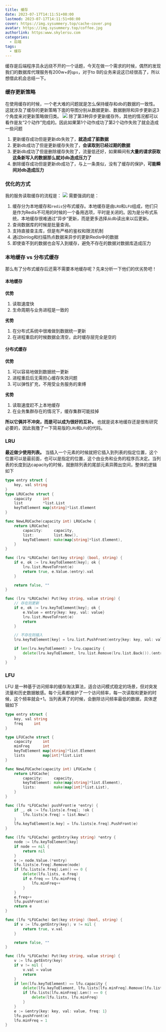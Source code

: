 ```yaml
---
title: 缓存
date: 2023-07-17T14:11:51+08:00
lastmod: 2023-07-17T14:11:51+08:00
cover: https://img.sysummery.top/cache-cover.png
avatar: https://img.sysummery.top/coffee.jpg
authorlink: https:www.skylersu.com
categories:
  - 后端
tags:
  - 缓存
---
```


缓存是后端程序员永远绕不开的一个话题，今天在做一个需求的时候，偶然的发现我们的数据库代理服务有200w+的`qps`，对于to B的业务来说这已经很高了，所以想借此机会总结一下。

<!--more-->

### 缓存更新策略
在使用缓存的时候，一个老大难的问题就是怎么保持缓存和db的数据的一致性。这就涉及了缓存的更新策略下面的导图分别从数据更新、数据删除和异步更新这3个角度来对更新策略做归类。
![](https://img.sysummery.top/cache-update-stragety.jpg)
除了第3种异步更新缓存外，其他的情况都可以看作是友“2个动作”完成的。因此如果第1个动作成功了第2个动作失败了就会造成一些问题
1. 更新缓存成功但是更新db失败了，**就造成了脏数据**
2. 更新db成功了但是更新缓存失败了，**会读取到已经过期的数据**
3. 更新db成功了但是删除缓存失败了，流量低还好，如果瞬间有**大量的请求获取这条新写入的数据那么就对db造成压力了**
4. 删除缓存成功但是更新db成功了，与上一条类似，没有了缓存的保护，**可能瞬间对db造成压力**


### 优化的方式
我的服务读取缓存的流程是：
![](https://img.sysummery.top/Xnip2025-03-10_21-52-06.jpg)
需要强调的是：
1. 缓存分为本地缓存和`redis`分布式缓存。本地缓存是由`LRU`和`LFU`组成，他们只是作为Redis不可用的时候的一个备用选项，平时是关闭的。因为是分布式系统，本地缓存很难通过“异步“更新，而是更多选择从db读出来以后更新。
2. 查询数据库的时候是批量查询。
3. 支持直接查主库，但是有严格的鉴权和限流机制
4. 通过binlog和扫描热点数据来异步的更新Redis中的数据
5. 即使查不到的数据也会写入到缓存，避免不存在的数据对数据库造成压力

### 本地缓存 vs 分布式缓存
那么有了分布式缓存后还需不需要本地缓存呢？先来分析一下他们的优劣势吧！
#### 本地缓存
**优势**
1. 读取速度快
2. 生命周期与业务进程是一致的

**劣势**
1. 在分布式系统中很难做到数据统一更新
2. 在进程重启的时候数据会清空，此时缓存层完全是空的
#### 分布式缓存
**优势**
1. 可以容易地做到数据统一更新
2. 进程重启后无需担心缓存失效问题
3. 可以弹性扩充，不用受业务服务的束缚

**劣势**
1. 读取速度赶不上本地缓存
2. 在业务集群存在的情况下，缓存集群可能挂掉


**所以它俩并不冲突，而是可以成为很好的互补。** 也就是说本地缓存还是很有研究必要的，因此我撸了一下简易版的`LRU`和`LFU`的代码。

### LRU
**最近做少使用列表。** 当插入一个元素的时候就把它插入到列表的指定位置，这个位置可以是最前面，也可以是指定的位置，这个由业务和业务的程序员决定。当列表的长度到达capacity的时候，就删除列表的尾部元素异腾出空间，整体的逻辑如下
```go
type entry struct {
	key, val string
}
type LRUCache struct {
	capacity     int
	list         *list.List
	keyToElement map[string]*list.Element
}

func NewLRUCache(capacity int) LRUCache {
	return LRUCache{
		capacity:     capacity,
		list:         list.New(),
		keyToElement: make(map[string]*list.Element),
	}
}

func (lru *LRUCache) Get(key string) (bool, string) {
	if e, ok := lru.keyToElement[key]; ok {
		lru.list.MoveToFront(e)
		return true, e.Value.(entry).val
	}

	return false, ""
}

func (lru *LRUCache) Put(key string, value string) {
	// 存在则更新
	if e, ok := lru.keyToElement[key]; ok {
		e.Value = entry{key: key, val: value}
		lru.list.MoveToFront(e)
		return
	}

	// 不存在则插入
	lru.keyToElement[key] = lru.list.PushFront(entry{key: key, val: value})

	if len(lru.keyToElement) > lru.capacity {
		delete(lru.keyToElement, lru.list.Remove(lru.list.Back()).(entry).key)
	}
}
```

### LFU
LFU 是一种基于访问频率的缓存淘汰算法，适合访问模式稳定的场景，但对突发流量和历史数据敏感。每个元素都维护了一个访问频率，每一次读取和更新的时候，这个频率就会+1。当列表满了的时候，会删除访问频率最低的数据，具体逻辑如下
```go
type entry struct {
	key, val string
	freq     int
}

type LFUCache struct {
	capacity     int
	minFreq      int
	keyToElement map[string]*list.Element
	lists        map[int]*list.List
}

func NewLFUCache(capacity int) LFUCache {
	return LFUCache{
		capacity:     capacity,
		keyToElement: make(map[string]*list.Element),
		lists:        make(map[int]*list.List),
	}
}

func (lfu *LFUCache) pushFront(e *entry) {
	if _, ok := lfu.lists[e.freq]; !ok {
		lfu.lists[e.freq] = list.New()
	}
	lfu.keyToElement[e.key] = lfu.lists[e.freq].PushFront(e)
}

func (lfu *LFUCache) getEntry(key string) *entry {
	node := lfu.keyToElement[key]
	if node == nil {
		return nil
	}
	e := node.Value.(*entry)
	lfu.lists[e.freq].Remove(node)
	if lfu.lists[e.freq].Len() == 0 {
		delete(lfu.lists, e.freq)
		if e.freq == lfu.minFreq {
			lfu.minFreq++
		}
	}
	e.freq++
	lfu.pushFront(e)
	return e
}

func (lfu *LFUCache) Get(key string) (bool, string) {
	if v := lfu.getEntry(key); v != nil {
		return true, v.val
	}

	return false, ""
}

func (lfu *LFUCache) Put(key string, value string) {
	v := lfu.getEntry(key)
	if v != nil {
		v.val = value
		return
	}
	if len(lfu.keyToElement) == lfu.capacity {
		delete(lfu.keyToElement, lfu.lists[lfu.minFreq].Remove(lfu.lists[lfu.minFreq].Back()).(*entry).key)
		if lfu.lists[lfu.minFreq].Len() == 0 {
			delete(lfu.lists, lfu.minFreq)
		}
	}
	e := &entry{key: key, val: value, freq: 1}
	lfu.pushFront(e)
	lfu.minFreq = 1
}

```
